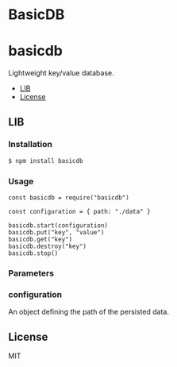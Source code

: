 # BasicDB

basicdb
==========

Lightweight key/value database.

<!-- TOC -->

- [LIB](#lib)
- [License](#license)

<!-- /TOC -->

## LIB

### Installation
```sh
$ npm install basicdb
```

### Usage
```
const basicdb = require("basicdb")

const configuration = { path: "./data" }

basicdb.start(configuration)
basicdb.put("key", "value")
basicdb.get("key")
basicdb.destroy("key")
basicdb.stop()
```

### Parameters

### configuration 
An object defining the path of the persisted data.

## License

MIT

[npm-url]: https://www.npmjs.com/package/basicdb